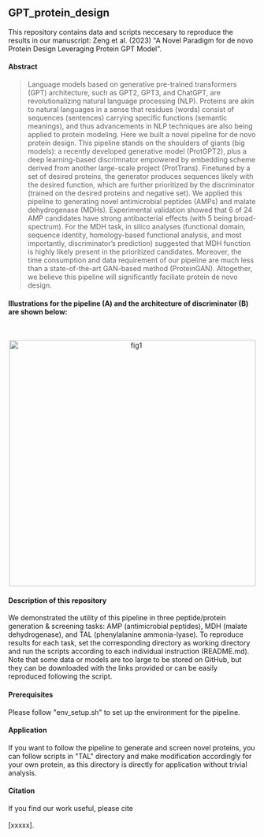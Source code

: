 
## GPT_protein_design

This repository contains data and scripts neccesary to reproduce the results in our manuscript: Zeng et al. (2023) "A Novel Paradigm for de novo Protein Design Leveraging Protein GPT Model".  

#### Abstract  
>Language models based on generative pre-trained transformers (GPT) architecture, such as GPT2, GPT3, and ChatGPT, are revolutionalizing natural language processing (NLP). Proteins are akin to natural languages in a sense that residues (words) consist of sequences (sentences) carrying specific functions (semantic meanings), and thus advancements in NLP techniques are also being applied to protein modeling. Here we built a novel pipeline for de novo protein design. This pipeline stands on the shoulders of giants (big models): a recently developed generative model (ProtGPT2), plus a deep learning-based discrimnator empowered by embedding scheme derived from another large-scale project (ProtTrans). Finetuned by a set of desired proteins, the generator produces sequences likely with the desired function, which are further prioritized by the discriminator (trained on the desired proteins and negative set). We applied this pipeline to generating novel antimicrobial peptides (AMPs) and malate dehydrogenase (MDHs). Experimental validation showed that 6 of 24 AMP candidates have strong antibacterial effects (with 5 being broad-spectrum). For the MDH task, in silico analyses (functional domain, sequence identity, homology-based functional analysis, and most importantly, discriminator’s prediction) suggested that MDH function is highly likely present in the prioritized candidates. Moreover, the time consumption and data requirement of our pipeline are much less than a state-of-the-art GAN-based method (ProteinGAN). Altogether, we believe this pipeline will significantly faciliate protein de novo design. 

#### Illustrations for the pipeline (A) and the architecture of discriminator (B) are shown below:  
</br>
<p align="center">
<img width="500" alt="fig1" src="https://user-images.githubusercontent.com/125118900/222022597-842eab8e-dc27-4c10-9fa1-086dc8977e85.png">
</p>

#### Description of this repository
We demonstrated the utility of this pipeline in three peptide/protein generation & screening tasks: AMP (antimicrobial peptides), MDH (malate dehydrogenase), and TAL (phenylalanine ammonia-lyase). To reproduce results for each task, set the corresponding directory as working directory and run the scripts according to each individual instruction (README.md). Note that some data or models are too large to be stored on GitHub, but they can be downloaded with the links provided or can be easily reproduced following the script.

#### Prerequisites
Please follow "env_setup.sh" to set up the environment for the pipeline.

#### Application
If you want to follow the pipeline to generate and screen novel proteins, you can follow scripts in "TAL" directory and make modification accordingly for your own protein, as this directory is directly for application without trivial analysis.

#### Citation
If you find our work useful, please cite  
</br>
[xxxxx].


